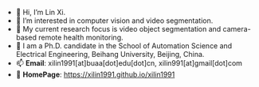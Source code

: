 - 👋 Hi, I’m Lin Xi.
- 👀 I’m interested in computer vision and video segmentation.
- 🌱 My current research focus is video object segmentation and camera-based remote health monitoring.
- 💞️ I am a Ph.D. candidate in the School of Automation Science and Electrical Engineering, Beihang University, Beijing, China.
- 📫 **Email**: xilin1991[at]buaa[dot]edu[dot]cn, xilin991[at]gmail[dot]com
- 🔗 **HomePage**: <a href="https://xilin1991.github.io/xilin1991/" target="_blank">https://xilin1991.github.io/xilin1991</a>

<!---
xilin1991/xilin1991 is a ✨ special ✨ repository because its `README.md` (this file) appears on your GitHub profile.
You can click the Preview link to take a look at your changes.
--->
